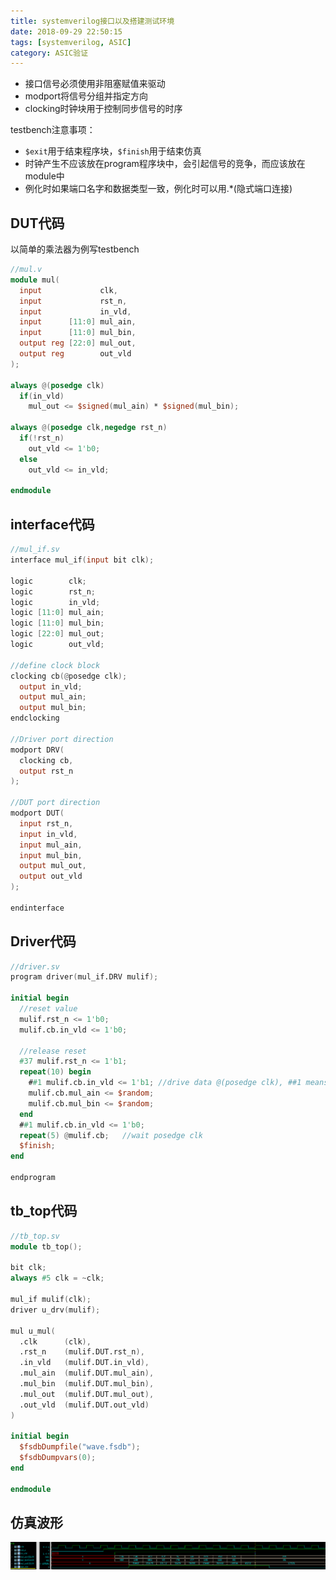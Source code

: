```yaml
---
title: systemverilog接口以及搭建测试环境
date: 2018-09-29 22:50:15
tags: [systemverilog, ASIC]
category: ASIC验证
---
```


* 接口信号必须使用非阻塞赋值来驱动
* modport将信号分组并指定方向
* clocking时钟块用于控制同步信号的时序

testbench注意事项：
* `$exit`用于结束程序块，`$finish`用于结束仿真
* 时钟产生不应该放在program程序块中，会引起信号的竞争，而应该放在module中
* 例化时如果端口名字和数据类型一致，例化时可以用.*(隐式端口连接)

## DUT代码
以简单的乘法器为例写testbench
```verilog
//mul.v
module mul(
  input             clk,
  input             rst_n,
  input             in_vld,
  input      [11:0] mul_ain,
  input      [11:0] mul_bin,
  output reg [22:0] mul_out,
  output reg        out_vld
);

always @(posedge clk)
  if(in_vld)
    mul_out <= $signed(mul_ain) * $signed(mul_bin);

always @(posedge clk,negedge rst_n)
  if(!rst_n)
    out_vld <= 1'b0;
  else
    out_vld <= in_vld;

endmodule
```

<!-- more -->

## interface代码
```verilog
//mul_if.sv
interface mul_if(input bit clk);

logic        clk;
logic        rst_n;
logic        in_vld;
logic [11:0] mul_ain;
logic [11:0] mul_bin;
logic [22:0] mul_out;
logic        out_vld;

//define clock block
clocking cb(@posedge clk);
  output in_vld;
  output mul_ain;
  output mul_bin;
endclocking

//Driver port direction
modport DRV(
  clocking cb,
  output rst_n
);

//DUT port direction
modport DUT(
  input rst_n,
  input in_vld,
  input mul_ain,
  input mul_bin,
  output mul_out,
  output out_vld
);

endinterface
```

## Driver代码
```verilog
//driver.sv
program driver(mul_if.DRV mulif);

initial begin
  //reset value
  mulif.rst_n <= 1'b0;
  mulif.cb.in_vld <= 1'b0;

  //release reset
  #37 mulif.rst_n <= 1'b1;
  repeat(10) begin
    ##1 mulif.cb.in_vld <= 1'b1; //drive data @(posedge clk), ##1 means delay 1 clock
    mulif.cb.mul_ain <= $random;
    mulif.cb.mul_bin <= $random;
  end
  ##1 mulif.cb.in_vld <= 1'b0;
  repeat(5) @mulif.cb;   //wait posedge clk
  $finish;
end

endprogram
```

## tb_top代码
```verilog
//tb_top.sv
module tb_top();

bit clk;
always #5 clk = ~clk;

mul_if mulif(clk);
driver u_drv(mulif);

mul u_mul(
  .clk      (clk),
  .rst_n    (mulif.DUT.rst_n),
  .in_vld   (mulif.DUT.in_vld),
  .mul_ain  (mulif.DUT.mul_ain),
  .mul_bin  (mulif.DUT.mul_bin),
  .mul_out  (mulif.DUT.mul_out),
  .out_vld  (mulif.DUT.out_vld)
)

initial begin
  $fsdbDumpfile("wave.fsdb");
  $fsdbDumpvars(0);
end

endmodule
```

## 仿真波形
![systemverilog interface实例仿真图](assets/markdown-img-paste-20181009184548641.png)

